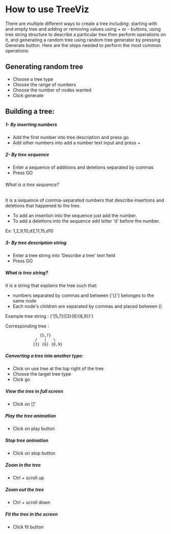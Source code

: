 # How to use TreeViz
There are multiple different ways to create a tree including: starting with and empty tree
and adding or removing values using + or - buttons, using tree string structure to describe a
particular tree then perform operations on it, and generating a random tree using random tree
generator by pressing Generate button. Here are the steps needed to perform the most common operations:

## Generating random tree
- Choose a tree type 
- Choose the range of numbers
- Choose the number of nodes wanted
- Click generate

## Building a tree:    

##### 1- By inserting numbers                    
- Add the first number into tree description and press go
- Add other numbers into add a number text input and press +
                        

##### 2- By tree sequence
- Enter a sequence of additions and deletions separated by commas
- Press GO


###### What is a tree sequence?
It is a sequence of comma-separated numbers that describe insertions and deletions that happened to the tree.
- To add an insertion into the sequence just add the number.
- To add a deletions into the sequence add letter 'd' before the number.

Ex: 1,2,9,10,d2,11,15,d10

##### 3- By tree description string
- Enter a tree string into 'Describe a tree' text field
- Press GO

##### What is tree string?
It is a string that explains the tree such that:
- numbers separated by commas and between {'{}'} belonges to the same node
- Each node's children are separated by commas and placed between ()

Example tree string : {'{5,7}({3}{6}{8,9})'}

Corresponding tree :

                   {5,7}
                 /   |   \
                {3} {6} {8,9}

##### Converting a tree into another type:
- Click on use tree at the top right of the tree
- Choose the target tree type 
- Click go
                            
##### View the tree in full screen
- Click on []'

##### Play the tree animation
- Click on play button

##### Stop tree animation
- Click on stop button

##### Zoom in the tree 
- Ctrl + scroll up

##### Zoom out the tree 
- Ctrl + scroll down


##### Fit the tree in the screen
- Click fit button